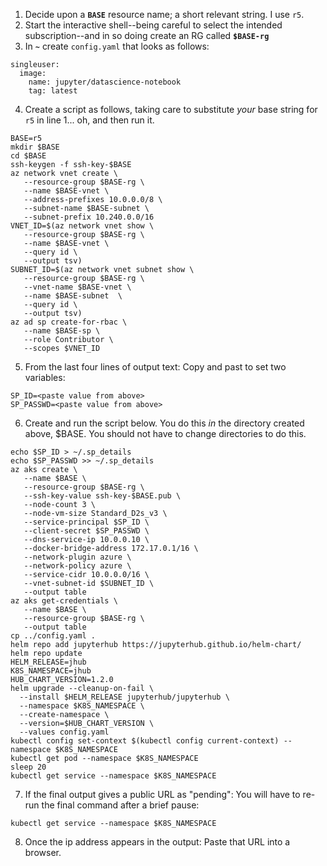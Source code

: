 1. Decide upon a **`BASE`** resource name; a short relevant string. I use `r5`. 
2. Start the interactive shell--being careful to select the intended subscription--and in so doing create an RG called **`$BASE-rg`**
3. In **`~`** create `config.yaml` that looks as follows: 

```
singleuser:
  image:
    name: jupyter/datascience-notebook
    tag: latest
```

4. Create a script as follows, taking care to substitute *your* base string for `r5` in line 1... oh, and then run it.


```
BASE=r5
mkdir $BASE
cd $BASE
ssh-keygen -f ssh-key-$BASE
az network vnet create \
   --resource-group $BASE-rg \
   --name $BASE-vnet \
   --address-prefixes 10.0.0.0/8 \
   --subnet-name $BASE-subnet \
   --subnet-prefix 10.240.0.0/16
VNET_ID=$(az network vnet show \
   --resource-group $BASE-rg \
   --name $BASE-vnet \
   --query id \
   --output tsv)
SUBNET_ID=$(az network vnet subnet show \
   --resource-group $BASE-rg \
   --vnet-name $BASE-vnet \
   --name $BASE-subnet  \
   --query id \
   --output tsv)
az ad sp create-for-rbac \
   --name $BASE-sp \
   --role Contributor \
   --scopes $VNET_ID
```

5. From the last four lines of output text: Copy and past to set two variables:


```
SP_ID=<paste value from above>
SP_PASSWD=<paste value from above>
```


6. Create and run the script below. You do this *in* the directory created above, $BASE. You should not have to change directories to do this.


```
echo $SP_ID > ~/.sp_details
echo $SP_PASSWD >> ~/.sp_details
az aks create \
   --name $BASE \
   --resource-group $BASE-rg \
   --ssh-key-value ssh-key-$BASE.pub \
   --node-count 3 \
   --node-vm-size Standard_D2s_v3 \
   --service-principal $SP_ID \
   --client-secret $SP_PASSWD \
   --dns-service-ip 10.0.0.10 \
   --docker-bridge-address 172.17.0.1/16 \
   --network-plugin azure \
   --network-policy azure \
   --service-cidr 10.0.0.0/16 \
   --vnet-subnet-id $SUBNET_ID \
   --output table
az aks get-credentials \
   --name $BASE \
   --resource-group $BASE-rg \
   --output table
cp ../config.yaml .
helm repo add jupyterhub https://jupyterhub.github.io/helm-chart/
helm repo update
HELM_RELEASE=jhub
K8S_NAMESPACE=jhub
HUB_CHART_VERSION=1.2.0
helm upgrade --cleanup-on-fail \
  --install $HELM_RELEASE jupyterhub/jupyterhub \
  --namespace $K8S_NAMESPACE \
  --create-namespace \
  --version=$HUB_CHART_VERSION \
  --values config.yaml
kubectl config set-context $(kubectl config current-context) --namespace $K8S_NAMESPACE
kubectl get pod --namespace $K8S_NAMESPACE
sleep 20
kubectl get service --namespace $K8S_NAMESPACE
```


7. If the final output gives a public URL as "pending": You will have to re-run the
final command after a brief pause:


```
kubectl get service --namespace $K8S_NAMESPACE
```

8. Once the ip address appears in the output: Paste that URL into a browser.
